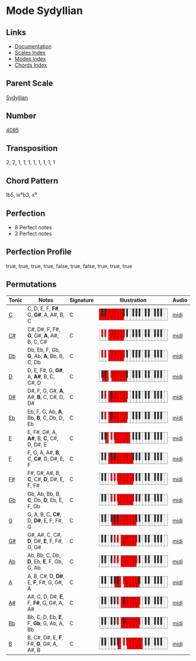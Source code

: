 # Mode Sydyllian

## Links

- [Documentation](README.md)
- [Scales Index](Scales.md)
- [Modes Index](Modes.md)
- [Chords Index](Chords.md)

## Parent Scale

[Sydyllian](ScaleSydyllian.md)

## Number

[4085](https://ianring.com/musictheory/scales/4085)

## Transposition

2, 2, 1, 1, 1, 1, 1, 1, 1, 1

## Chord Pattern

Ib5, ix⁰b3, x⁰

## Perfection

- 8 Perfect notes
- 2 Perfect notes

## Perfection Profile

true, true, true, true, false, true, false, true, true, true

## Permutations

| Tonic | Notes | Signature | Illustration | Audio |
|-------|-------|-----------|--------------|-------|
| [C](ModeCNaturalSydyllian.md) | C, D, E, F, **F#**, G, **G#**, A, A#, B, C | C | ![CNaturalSydyllian](ModeCNaturalSydyllian.png) | [midi](https://github.com/edipermadi/music/blob/main/docs/ModeCNaturalSydyllian.mid?raw=true) |
| [C#](ModeCSharpSydyllian.md) | C#, D#, F, F#, **G**, G#, **A**, A#, B, C, C# | C | ![CSharpSydyllian](ModeCSharpSydyllian.png) | [midi](https://github.com/edipermadi/music/blob/main/docs/ModeCSharpSydyllian.mid?raw=true) |
| [Db](ModeDFlatSydyllian.md) | Db, Eb, F, Gb, **G**, Ab, **A**, Bb, B, C, Db | C | ![DFlatSydyllian](ModeDFlatSydyllian.png) | [midi](https://github.com/edipermadi/music/blob/main/docs/ModeDFlatSydyllian.mid?raw=true) |
| [D](ModeDNaturalSydyllian.md) | D, E, F#, G, **G#**, A, **A#**, B, C, C#, D | C | ![DNaturalSydyllian](ModeDNaturalSydyllian.png) | [midi](https://github.com/edipermadi/music/blob/main/docs/ModeDNaturalSydyllian.mid?raw=true) |
| [D#](ModeDSharpSydyllian.md) | D#, F, G, G#, **A**, A#, **B**, C, C#, D, D# | C | ![DSharpSydyllian](ModeDSharpSydyllian.png) | [midi](https://github.com/edipermadi/music/blob/main/docs/ModeDSharpSydyllian.mid?raw=true) |
| [Eb](ModeEFlatSydyllian.md) | Eb, F, G, Ab, **A**, Bb, **B**, C, Db, D, Eb | C | ![EFlatSydyllian](ModeEFlatSydyllian.png) | [midi](https://github.com/edipermadi/music/blob/main/docs/ModeEFlatSydyllian.mid?raw=true) |
| [E](ModeENaturalSydyllian.md) | E, F#, G#, A, **A#**, B, **C**, C#, D, D#, E | C | ![ENaturalSydyllian](ModeENaturalSydyllian.png) | [midi](https://github.com/edipermadi/music/blob/main/docs/ModeENaturalSydyllian.mid?raw=true) |
| [F](ModeFNaturalSydyllian.md) | F, G, A, A#, **B**, C, **C#**, D, D#, E, F | C | ![FNaturalSydyllian](ModeFNaturalSydyllian.png) | [midi](https://github.com/edipermadi/music/blob/main/docs/ModeFNaturalSydyllian.mid?raw=true) |
| [F#](ModeFSharpSydyllian.md) | F#, G#, A#, B, **C**, C#, **D**, D#, E, F, F# | C | ![FSharpSydyllian](ModeFSharpSydyllian.png) | [midi](https://github.com/edipermadi/music/blob/main/docs/ModeFSharpSydyllian.mid?raw=true) |
| [Gb](ModeGFlatSydyllian.md) | Gb, Ab, Bb, B, **C**, Db, **D**, Eb, E, F, Gb | C | ![GFlatSydyllian](ModeGFlatSydyllian.png) | [midi](https://github.com/edipermadi/music/blob/main/docs/ModeGFlatSydyllian.mid?raw=true) |
| [G](ModeGNaturalSydyllian.md) | G, A, B, C, **C#**, D, **D#**, E, F, F#, G | C | ![GNaturalSydyllian](ModeGNaturalSydyllian.png) | [midi](https://github.com/edipermadi/music/blob/main/docs/ModeGNaturalSydyllian.mid?raw=true) |
| [G#](ModeGSharpSydyllian.md) | G#, A#, C, C#, **D**, D#, **E**, F, F#, G, G# | C | ![GSharpSydyllian](ModeGSharpSydyllian.png) | [midi](https://github.com/edipermadi/music/blob/main/docs/ModeGSharpSydyllian.mid?raw=true) |
| [Ab](ModeAFlatSydyllian.md) | Ab, Bb, C, Db, **D**, Eb, **E**, F, Gb, G, Ab | C | ![AFlatSydyllian](ModeAFlatSydyllian.png) | [midi](https://github.com/edipermadi/music/blob/main/docs/ModeAFlatSydyllian.mid?raw=true) |
| [A](ModeANaturalSydyllian.md) | A, B, C#, D, **D#**, E, **F**, F#, G, G#, A | C | ![ANaturalSydyllian](ModeANaturalSydyllian.png) | [midi](https://github.com/edipermadi/music/blob/main/docs/ModeANaturalSydyllian.mid?raw=true) |
| [A#](ModeASharpSydyllian.md) | A#, C, D, D#, **E**, F, **F#**, G, G#, A, A# | C | ![ASharpSydyllian](ModeASharpSydyllian.png) | [midi](https://github.com/edipermadi/music/blob/main/docs/ModeASharpSydyllian.mid?raw=true) |
| [Bb](ModeBFlatSydyllian.md) | Bb, C, D, Eb, **E**, F, **Gb**, G, Ab, A, Bb | C | ![BFlatSydyllian](ModeBFlatSydyllian.png) | [midi](https://github.com/edipermadi/music/blob/main/docs/ModeBFlatSydyllian.mid?raw=true) |
| [B](ModeBNaturalSydyllian.md) | B, C#, D#, E, **F**, F#, **G**, G#, A, A#, B | C | ![BNaturalSydyllian](ModeBNaturalSydyllian.png) | [midi](https://github.com/edipermadi/music/blob/main/docs/ModeBNaturalSydyllian.mid?raw=true) |
